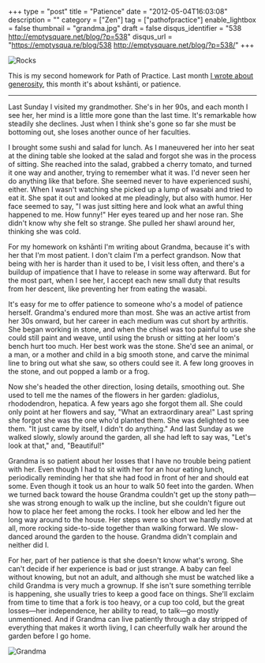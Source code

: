 +++
type = "post"
title = "Patience"
date = "2012-05-04T16:03:08"
description = ""
category = ["Zen"]
tag = ["pathofpractice"]
enable_lightbox = false
thumbnail = "grandma.jpg"
draft = false
disqus_identifier = "538 http://emptysquare.net/blog/?p=538"
disqus_url = "https://emptysqua.re/blog/538 http://emptysquare.net/blog/?p=538/"
+++

<p><img style="display:block; margin-left:auto; margin-right:auto;" src="Rocks.jpg" title="Rocks" /></p>
<p>This is my second homework for Path of Practice. Last month <a href="/generosity/">I wrote
about generosity</a>, this month it's about ksh&#257;nti, or
patience.</p>
<hr />
<p>Last Sunday I visited my grandmother. She's in her 90s, and each month I
see her, her mind is a little more gone than the last time. It's
remarkable how steadily she declines. Just when I think she's gone so
far she must be bottoming out, she loses another ounce of her faculties.</p>
<p>I brought some sushi and salad for lunch. As I maneuvered her into her
seat at the dining table she looked at the salad and forgot she was in
the process of sitting. She reached into the salad, grabbed a cherry
tomato, and turned it one way and another, trying to remember what it
was. I'd never seen her do anything like that before. She seemed never
to have experienced sushi, either. When I wasn't watching she picked up
a lump of wasabi and tried to eat it. She spat it out and looked at me
pleadingly, but also with humor. Her face seemed to say, "I was just
sitting here and look what an awful thing happened to me. How funny!"
Her eyes teared up and her nose ran. She didn't know why she felt so
strange. She pulled her shawl around her, thinking she was cold.</p>
<p>For my homework on ksh&#257;nti I'm writing about Grandma, because it's with
her that I'm most patient. I don't claim I'm a perfect grandson. Now
that being with her is harder than it used to be, I visit less often,
and there's a buildup of impatience that I have to release in some way
afterward. But for the most part, when I see her, I accept each new
small duty that results from her descent, like preventing her from
eating the wasabi.</p>
<p>It's easy for me to offer patience to someone who's a model of patience
herself. Grandma's endured more than most. She was an active artist from
her 30s onward, but her career in each medium was cut short by
arthritis. She began working in stone, and when the chisel was too
painful to use she could still paint and weave, until using the brush or
sitting at her loom's bench hurt too much. Her best work was the stone.
She'd see an animal, or a man, or a mother and child in a big smooth
stone, and carve the minimal line to bring out what she saw, so others
could see it. A few long grooves in the stone, and out popped a lamb or
a frog.</p>
<p>Now she's headed the other direction, losing details, smoothing out. She
used to tell me the names of the flowers in her garden: gladiolus,
rhododendron, hepatica. A few years ago she forgot them all. She could
only point at her flowers and say, "What an extraordinary area!" Last
spring she forgot she was the one who'd planted them. She was delighted
to see them. "It just came by itself, I didn't do anything." And last
Sunday as we walked slowly, slowly around the garden, all she had left
to say was, "Let's look at that," and, "Beautiful!"</p>
<p>Grandma is so patient about her losses that I have no trouble being
patient with her. Even though I had to sit with her for an hour eating
lunch, periodically reminding her that she had food in front of her and
should eat some. Even though it took us an hour to walk 50 feet into the
garden. When we turned back toward the house Grandma couldn't get up the
stony path&mdash;she was strong enough to walk up the incline, but she
couldn't figure out how to place her feet among the rocks. I took her
elbow and led her the long way around to the house. Her steps were so
short we hardly moved at all, more rocking side-to-side together than
walking forward. We slow-danced around the garden to the house. Grandma
didn't complain and neither did I.</p>
<p>For her, part of her patience is that she doesn't know what's wrong. She
can't decide if her experience is bad or just strange. A baby can feel
without knowing, but not an adult, and although she must be watched like
a child Grandma is very much a grownup. If she isn't sure something
terrible is happening, she usually tries to keep a good face on things.
She'll exclaim from time to time that a fork is too heavy, or a cup too
cold, but the great losses&mdash;her independence, her ability to read, to
talk&mdash;go mostly unmentioned. And if Grandma can live patiently through a
day stripped of everything that makes it worth living, I can cheerfully
walk her around the garden before I go home.</p>
<p><img style="display:block; margin-left:auto; margin-right:auto;" src="grandma.jpg" title="Grandma" /></p>
